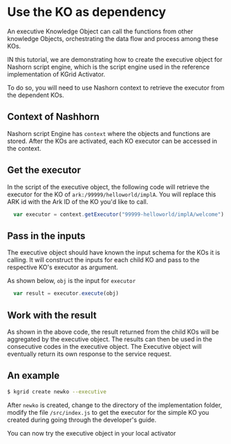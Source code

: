 # Use the KO as dependency

An executive Knowledge Object can call the functions from other knowledge Objects, orchestrating the data flow and process among these KOs.

IN this tutorial, we are demonstrating how to create the executive object for Nashorn script engine, which is the script engine used in the reference implementation of KGrid Activator.

To do so, you will need to use Nashorn context to retrieve the executor from the dependent KOs.


## Context of Nashhorn
Nashorn script Engine has `context` where the objects and functions are stored. After the KOs are activated, each KO executor can be accessed in the context.

## Get the executor

In the script of the executive object, the following code will retrieve the executor for the KO of `ark:/99999/helloworld/implA`. You will replace this ARK id with the Ark ID of the KO you'd like to call.

``` javascript
  var executor = context.getExecutor("99999-helloworld/implA/welcome")
```

## Pass in the inputs

The executive object should have known the input schema for the KOs it is calling. It will construct the inputs for each child KO and pass to the respective KO's executor as argument.

As shown below, `obj` is the input for `executor`

```javascript
  var result = executor.execute(obj)
```

## Work with the result

As shown in the above code, the result returned from the child KOs will be aggregated by the executive object. The results can then be used in the consecutive codes in the executive object. The Executive object will eventually return its own response to the service request.

## An example
``` bash
$ kgrid create newko --executive
```
After `newko` is created, change to the directory of the implementation folder, modify the file `/src/index.js` to get the executor for the simple KO you created during going through the developer's guide.

You can now try the executive object in your local activator
